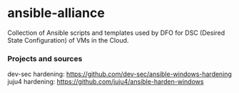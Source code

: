 # ansible-alliance
Collection of Ansible scripts and templates used by DFO for DSC (Desired State Configuration) of VMs in the Cloud.

### Projects and sources
dev-sec hardening: https://github.com/dev-sec/ansible-windows-hardening
juju4 hardening: https://github.com/juju4/ansible-harden-windows